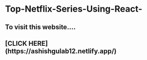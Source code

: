 # Top-Netflix-Series-Using-React-

<h2> To visit this website....<h2>
<!--   [Click Here]('https://topnetflixseries.netlify.app/') -->
  [CLICK HERE](https://ashishgulab12.netlify.app/)
